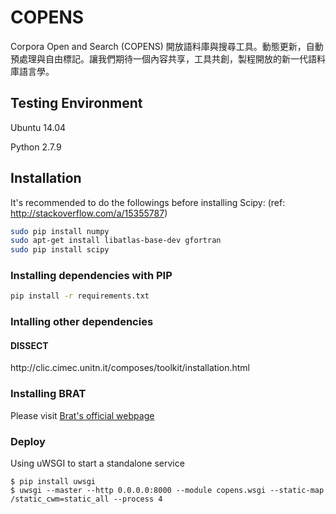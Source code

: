 # COPENS
Corpora Open and Search (COPENS)  開放語料庫與搜尋工具。動態更新，自動預處理與自由標記。讓我們期待一個內容共享，工具共創，製程開放的新一代語料庫語言學。

## Testing Environment
Ubuntu 14.04

Python 2.7.9

## Installation
It's recommended to do the followings before installing Scipy:
(ref: http://stackoverflow.com/a/15355787)
```sh
sudo pip install numpy
sudo apt-get install libatlas-base-dev gfortran
sudo pip install scipy
```

### Installing dependencies with PIP
```sh
pip install -r requirements.txt
```

### Intalling other dependencies
<h4> DISSECT </h4>
http://clic.cimec.unitn.it/composes/toolkit/installation.html



### Installing BRAT
Please visit [Brat's official webpage](http://brat.nlplab.org/)


### Deploy

Using uWSGI to start a standalone service

    $ pip install uwsgi
    $ uwsgi --master --http 0.0.0.0:8000 --module copens.wsgi --static-map /static_cwm=static_all --process 4
